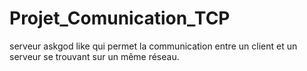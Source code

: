 # Projet_Comunication_TCP
serveur askgod like qui permet la communication entre un client et un serveur se trouvant sur un même réseau.
